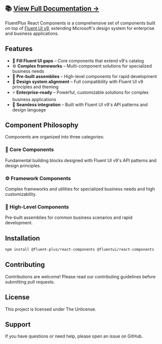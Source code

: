 ## 📚 [**View Full Documentation →**](https://mathis-m.github.io/fluent-plus/)

FluentPlus React Components is a comprehensive set of components built on top of [Fluent UI v9](https://react.fluentui.dev), extending Microsoft's design system for enterprise and business applications.

## Features

- 🔧 **Fill Fluent UI gaps** – Core components that extend v9's catalog
- ⚙️ **Complex frameworks** – Multi-component solutions for specialized business needs
- 🚀 **Pre-built assemblies** – High-level components for rapid development
- 🎨 **Design system alignment** – Full compatibility with Fluent UI v9 principles and theming
- ⚡ **Enterprise-ready** – Powerful, customizable solutions for complex business applications
- 🔗 **Seamless integration** – Built with Fluent UI v9's API patterns and design language

## Component Philosophy

Components are organized into three categories:

### 🔧 Core Components
Fundamental building blocks designed with Fluent UI v9's API patterns and design principles.

### ⚙️ Framework Components
Complex frameworks and utilities for specialized business needs and high customizability.

### 🚀 High-Level Components
Pre-built assemblies for common business scenarios and rapid development.

## Installation

```bash
npm install @fluent-plus/react-components @fluentui/react-components
```

## Contributing

Contributions are welcome! Please read our contributing guidelines before submitting pull requests.

## License

This project is licensed under The Unlicense.

## Support

If you have questions or need help, please open an issue on GitHub.
